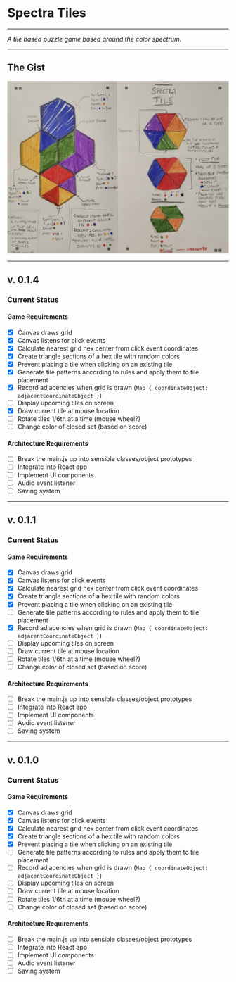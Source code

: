 # Spectra Tiles

---

*A tile based puzzle game based around the color spectrum.*

---

## The Gist

![hand-drawn diagram of spectra tiles game rules and tile designs](/assets/spectra-tiles.png)

---

## v. 0.1.4

### Current Status

#### Game Requirements

- [x] Canvas draws grid
- [x] Canvas listens for click events
- [x] Calculate nearest grid hex center from click event coordinates
- [x] Create triangle sections of a hex tile with random colors
- [x] Prevent placing a tile when clicking on an existing tile
- [x] Generate tile patterns according to rules and apply them to tile placement
- [x] Record adjacencies when grid is drawn (`Map { coordinateObject: adjacentCoordinateObject }`)
- [ ] Display upcoming tiles on screen
- [x] Draw current tile at mouse location
- [ ] Rotate tiles 1/6th at a time (mouse wheel?)
- [ ] Change color of closed set (based on score)

#### Architecture Requirements

- [ ] Break the main.js up into sensible classes/object prototypes
- [ ] Integrate into React app
- [ ] Implement UI components
- [ ] Audio event listener
- [ ] Saving system

---

## v. 0.1.1

### Current Status

#### Game Requirements

- [x] Canvas draws grid
- [x] Canvas listens for click events
- [x] Calculate nearest grid hex center from click event coordinates
- [x] Create triangle sections of a hex tile with random colors
- [x] Prevent placing a tile when clicking on an existing tile
- [ ] Generate tile patterns according to rules and apply them to tile placement
- [x] Record adjacencies when grid is drawn (`Map { coordinateObject: adjacentCoordinateObject }`)
- [ ] Display upcoming tiles on screen
- [ ] Draw current tile at mouse location
- [ ] Rotate tiles 1/6th at a time (mouse wheel?)
- [ ] Change color of closed set (based on score)

#### Architecture Requirements

- [ ] Break the main.js up into sensible classes/object prototypes
- [ ] Integrate into React app
- [ ] Implement UI components
- [ ] Audio event listener
- [ ] Saving system

---

## v. 0.1.0

### Current Status

#### Game Requirements

- [x] Canvas draws grid
- [x] Canvas listens for click events
- [x] Calculate nearest grid hex center from click event coordinates
- [x] Create triangle sections of a hex tile with random colors
- [x] Prevent placing a tile when clicking on an existing tile
- [ ] Generate tile patterns according to rules and apply them to tile placement
- [ ] Record adjacencies when grid is drawn (`Map { coordinateObject: adjacentCoordinateObject }`)
- [ ] Display upcoming tiles on screen
- [ ] Draw current tile at mouse location
- [ ] Rotate tiles 1/6th at a time (mouse wheel?)
- [ ] Change color of closed set (based on score)

#### Architecture Requirements

- [ ] Break the main.js up into sensible classes/object prototypes
- [ ] Integrate into React app
- [ ] Implement UI components
- [ ] Audio event listener
- [ ] Saving system

